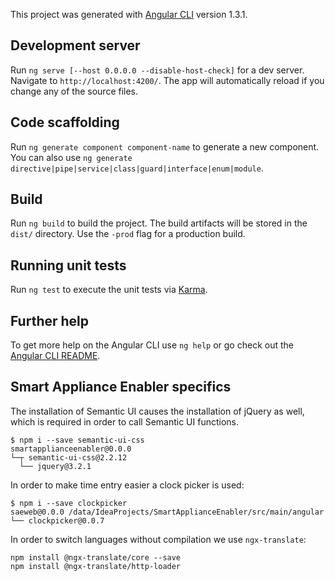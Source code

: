 This project was generated with [Angular CLI](https://github.com/angular/angular-cli) version 1.3.1.

## Development server

Run `ng serve [--host 0.0.0.0 --disable-host-check]` for a dev server. Navigate to `http://localhost:4200/`. The app will automatically reload if you change any of the source files.

## Code scaffolding

Run `ng generate component component-name` to generate a new component. You can also use `ng generate directive|pipe|service|class|guard|interface|enum|module`.

## Build

Run `ng build` to build the project. The build artifacts will be stored in the `dist/` directory. Use the `-prod` flag for a production build.

## Running unit tests

Run `ng test` to execute the unit tests via [Karma](https://karma-runner.github.io).

## Further help

To get more help on the Angular CLI use `ng help` or go check out the [Angular CLI README](https://github.com/angular/angular-cli/blob/master/README.md).

## Smart Appliance Enabler specifics

The installation of Semantic UI causes the installation of jQuery as well, which is required in order to call Semantic UI functions.
```
$ npm i --save semantic-ui-css
smartapplianceenabler@0.0.0
└─┬ semantic-ui-css@2.2.12
  └── jquery@3.2.1
```
In order to make time entry easier a clock picker is used:
```
$ npm i --save clockpicker
saeweb@0.0.0 /data/IdeaProjects/SmartApplianceEnabler/src/main/angular
└── clockpicker@0.0.7
```

In order to switch languages without compilation we use ```ngx-translate```:
```
npm install @ngx-translate/core --save
npm install @ngx-translate/http-loader
```
